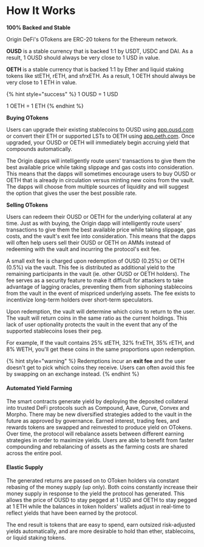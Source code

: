 # How It Works

**100% Backed and Stable**

Origin DeFi's OTokens are ERC-20 tokens for the Ethereum network.

**OUSD** is a stable currency that is backed 1:1 by USDT, USDC and DAI. As a result, 1 OUSD should always be very close to 1 USD in value.&#x20;

**OETH** is a stable currency that is backed 1:1 by Ether and liquid staking tokens like stETH, rETH, and sfrxETH. As a result, 1 OETH should always be very close to 1 ETH in value.

{% hint style="success" %}
1 OUSD = 1 USD

1 OETH = 1 ETH
{% endhint %}

**Buying OTokens**

Users can upgrade their existing stablecoins to OUSD using [app.ousd.com](https://app.ousd.com) or convert their ETH or supported LSTs to OETH using [app.oeth.com](https://app.oeth.com). Once upgraded, your OUSD or OETH will immediately begin accruing yield that compounds automatically.

The Origin dapps will intelligently route users' transactions to give them the best available price while taking slippage and gas costs into consideration. This means that the dapps will sometimes encourage users to buy OUSD or OETH that is already in circulation versus minting new coins from the vault. The dapps will choose from multiple sources of liquidity and will suggest the option that gives the user the best possible rate.

**Selling OTokens**

Users can redeem their OUSD or OETH for the underlying collateral at any time. Just as with buying, the Origin dapp will intelligently route users' transactions to give them the best available price while taking slippage, gas costs, and the vault's exit fee into consideration. This means that the dapps will often help users sell their OUSD or OETH on AMMs instead of redeeming with the vault and incurring the protocol's exit fee.

A small exit fee is charged upon redemption of OUSD (0.25%) or OETH (0.5%) via the vault. This fee is distributed as additional yield to the remaining participants in the vault (ie. other OUSD or OETH holders). The fee serves as a security feature to make it difficult for attackers to take advantage of lagging oracles, preventing them from siphoning stablecoins from the vault in the event of mispriced underlying assets. The fee exists to incentivize long-term holders over short-term speculators.

Upon redemption, the vault will determine which coins to return to the user. The vault will return coins in the same ratio as the current holdings. This lack of user optionality protects the vault in the event that any of the supported stablecoins loses their peg.

For example, If the vault contains 25% stETH, 32% frxETH, 35% rETH, and 8% WETH, you'll get these coins in the same proportions upon redemption.

{% hint style="warning" %}
Redemptions incur an **exit fee** and the user doesn't get to pick which coins they receive. Users can often avoid this fee by swapping on an exchange instead.
{% endhint %}

#### A**utomated Yield Farming**

The smart contracts generate yield by deploying the deposited collateral into trusted DeFi protocols such as Compound, Aave, Curve, Convex and Morpho. There may be new diversified strategies added to the vault in the future as approved by governance. Earned interest, trading fees, and rewards tokens are swapped and reinvested to produce yield on OTokens. Over time, the protocol will rebalance assets between different earning strategies in order to maximize yields. Users are able to benefit from faster compounding and rebalancing of assets as the farming costs are shared across the entire pool.

#### **Elastic Supply**

The generated returns are passed on to OToken holders via constant rebasing of the money supply (up only). Both coins constantly increase their money supply in response to the yield the protocol has generated. This allows the price of OUSD to stay pegged at 1 USD and OETH to stay pegged at 1 ETH while the balances in token holders' wallets adjust in real-time to reflect yields that have been earned by the protocol.

The end result is tokens that are easy to spend, earn outsized risk-adjusted yields automatically, and are more desirable to hold than ether, stablecoins, or liquid staking tokens.
